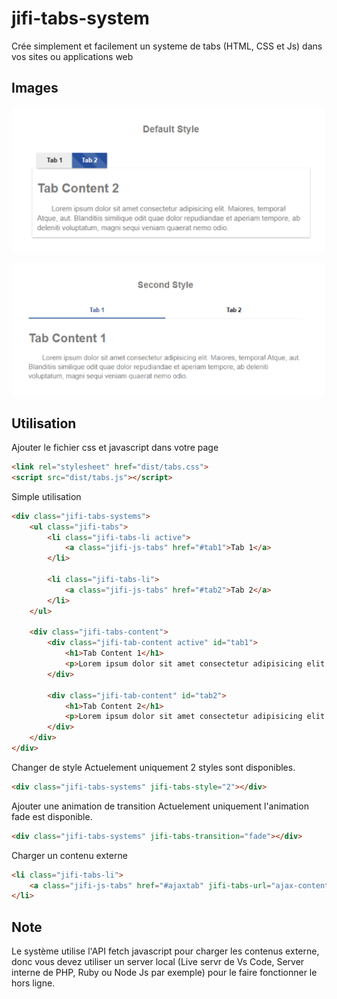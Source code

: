 # jifi-tabs-system
Crée simplement et facilement un systeme de tabs (HTML, CSS et Js) dans vos sites ou applications web

## Images
<p align="center">
  <a href="https://github.com/mrnjifanda/easytalk-plateform">
    <img width="500" src="https://github.com/mrnjifanda/jifi-tabs-system/blob/main/default-style.png">
  </a>
</p>


<p align="center">
  <a href="https://github.com/mrnjifanda/easytalk-plateform">
    <img width="500" src="https://github.com/mrnjifanda/jifi-tabs-system/blob/main/second-style.png">
  </a>
</p>

## Utilisation

Ajouter le fichier css et javascript dans votre page
```html
<link rel="stylesheet" href="dist/tabs.css">
<script src="dist/tabs.js"></script>
```

Simple utilisation

```html
<div class="jifi-tabs-systems">
    <ul class="jifi-tabs">
        <li class="jifi-tabs-li active">
            <a class="jifi-js-tabs" href="#tab1">Tab 1</a>
        </li>

        <li class="jifi-tabs-li">
            <a class="jifi-js-tabs" href="#tab2">Tab 2</a>
        </li>
    </ul>

    <div class="jifi-tabs-content">
        <div class="jifi-tab-content active" id="tab1">
            <h1>Tab Content 1</h1>
            <p>Lorem ipsum dolor sit amet consectetur adipisicing elit.</p>
        </div>

        <div class="jifi-tab-content" id="tab2">
            <h1>Tab Content 2</h1>
            <p>Lorem ipsum dolor sit amet consectetur adipisicing elit.</p>
        </div>
    </div>
</div>
```

Changer de style
Actuelement uniquement 2 styles sont disponibles.

```html
<div class="jifi-tabs-systems" jifi-tabs-style="2"></div>
```

Ajouter une animation de transition
Actuelement uniquement l'animation fade est disponible.

```html
<div class="jifi-tabs-systems" jifi-tabs-transition="fade"></div>
```

Charger un contenu externe

```html
<li class="jifi-tabs-li">
    <a class="jifi-js-tabs" href="#ajaxtab" jifi-tabs-url="ajax-content.html" jifi-tabs-load="">Ajax Tab 1</a>
</li>
```

## Note

Le système utilise l'API fetch javascript pour charger les contenus externe, donc vous devez utiliser un server local (Live servr de Vs Code, Server interne de PHP, Ruby ou Node Js par exemple) pour le faire fonctionner le hors ligne.